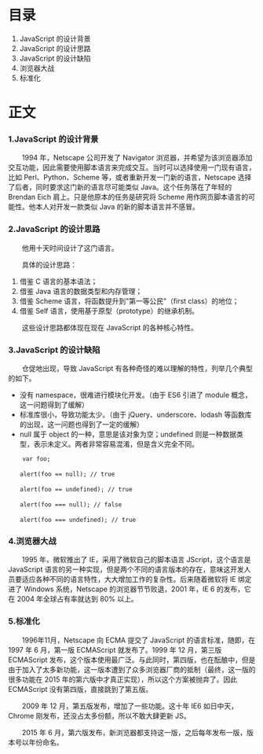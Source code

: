 # 目录
1. JavaScript 的设计背景
2. JavaScript 的设计思路
3. JavaScript 的设计缺陷
4. 浏览器大战
5. 标准化

# 正文
### 1.JavaScript 的设计背景

&emsp;&emsp;1994 年，Netscape 公司开发了 Navigator 浏览器，并希望为该浏览器添加交互功能，因此需要使用脚本语言来完成交互。当时可以选择使用一门现有语言，比如 Perl、Python、Scheme 等，或者重新开发一门新的语言，Netscape 选择了后者，同时要求这门新的语言尽可能类似 Java。这个任务落在了年轻的 Brendan Eich 肩上。只是他原本的任务是研究将 Scheme 用作网页脚本语言的可能性。他本人对开发一款类似 Java 的新的脚本语言并不感冒。

### 2.JavaScript 的设计思路
&emsp;&emsp;他用十天时间设计了这门语言。

&emsp;&emsp;具体的设计思路：
1. 借鉴 C 语言的基本语法；
2. 借鉴 Java 语言的数据类型和内存管理；
3. 借鉴 Scheme 语言，将函数提升到"第一等公民"（first class）的地位；
4. 借鉴 Self 语言，使用基于原型（prototype）的继承机制。

&emsp;&emsp;这些设计思路都体现在现在 JavaScript 的各种核心特性。

### 3.JavaScript 的设计缺陷
&emsp;&emsp;仓促地出现，导致 JavaScript 有各种奇怪的难以理解的特性，列举几个典型的如下。
* 没有 namespace，很难进行模块化开发。（由于 ES6 引进了 module 概念，这一问题得到了缓解）
* 标准库很小，导致功能太少。（由于 jQuery、underscore、lodash 等函数库的出现，这一问题也得到了一定的缓解）
* null 属于 object 的一种，意思是该对象为空；undefined 则是一种数据类型，表示未定义。两者非常容易混淆，但是含义完全不同。
~~~
    var foo;

　　alert(foo == null); // true

　　alert(foo == undefined); // true

　　alert(foo === null); // false

　　alert(foo === undefined); // true
~~~

### 4.浏览器大战
&emsp;&emsp;1995 年，微软推出了 IE，采用了微软自己的脚本语言 JScript，这个语言是 JavaScript 语言的另一种实现，但是两个不同的语言版本的存在，意味这开发人员要适应各种不同的语言特性，大大增加工作的复杂性。后来随着微软将 IE 绑定进了 Windows 系统，Netscape 的浏览器节节败退，2001 年，IE 6 的发布，它在 2004 年全球占有率就达到 80% 以上。

### 5.标准化
&emsp;&emsp;1996年11月，Netscape 向 ECMA 提交了 JavaScript 的语言标准，随即，在 1997 年 6 月，第一版 ECMAScript 就发布了。1999 年 12 月，第三版 ECMAScript 发布，这个版本使用最广泛。与此同时，第四版，也在酝酿中，但是由于加入了太多新功能，这一版本遭到了众多浏览器厂商的抵制（最终，这一版的很多功能在 2015 年的第六版中才真正实现），所以这个方案被抛弃了。因此 ECMAScript 没有第四版，直接跳到了第五版。

&emsp;&emsp;2009 年 12 月，第五版发布，增加了一些功能。这十年 IE6 如日中天，Chrome 刚发布，还没占太多份额，所以不敢大肆更新 JS。

&emsp;&emsp;2015 年 6 月，第六版发布，新浏览器都支持这一版，之后每年发布一版，版本号以年份命名。
